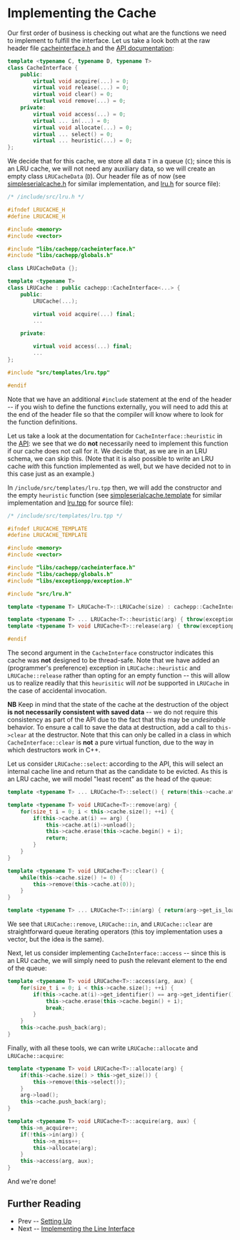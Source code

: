 Implementing the Cache
====

Our first order of business is checking out what are the functions we need to implement to fulfill the interface. Let us take a look both at the raw header file 
[cacheinterface.h](../../include/src/cacheinterface.h) and the [API documentation](../api/cacheinterface.md):

```cpp
template <typename C, typename D, typename T>
class CacheInterface {
	public:
		virtual void acquire(...) = 0;
		virtual void release(...) = 0;
		virtual void clear() = 0;
		virtual void remove(...) = 0;
	private:
		virtual void access(...) = 0;
		virtual ... in(...) = 0;
		virtual void allocate(...) = 0;
		virtual ... select() = 0;
		virtual ... heuristic(...) = 0;
};
```

We decide that for this cache, we store all data `T` in a queue (`C`); since this is an LRU cache, we will not need any auxiliary data, so we will create an empty class 
`LRUCacheData` (`D`). Our header file as of now (see [simpleserialcache.h](../../include/src/simpleserialcache.h) for similar implementation, and 
[lru.h](../../refs/lru.h) for source file):

```cpp
/* /include/src/lru.h */

#ifndef LRUCACHE_H
#define LRUCACHE_H

#include <memory>
#include <vector>

#include "libs/cachepp/cacheinterface.h"
#include "libs/cachepp/globals.h"

class LRUCacheData {};

template <typename T>
class LRUCache : public cachepp::CacheInterface<...> {
	public:
		LRUCache(...);

		virtual void acquire(...) final;
		...

	private:

		virtual void access(...) final;
		...
};

#include "src/templates/lru.tpp"

#endif
```

Note that we have an additional `#include` statement at the end of the header -- if you wish to define the functions externally, you will need to add this at the end of 
the header file so that the compiler will know where to look for the function definitions.

Let us take a look at the documentation for `CacheInterface::heuristic` in the [API](../api/cacheinterface.md): we see that we do **not** necessarily need to implement 
this function if our cache does not call for it. We decide that, as we are in an LRU schema, we can skip this. (Note that it is also possible to write an LRU cache 
*with* this function implemented as well, but we have decided not to in this case just as an example.)

In `/include/src/templates/lru.tpp` then, we will add the constructor and the empty `heuristic` function (see 
[simpleserialcache.template](../../include/src/templates/simpleserialcache.template) for similar implementation and [lru.tpp](../../refs/lru.tpp) for source file):

```cpp
/* /include/src/templates/lru.tpp */

#ifndef LRUCACHE_TEMPLATE
#define LRUCACHE_TEMPLATE

#include <memory>
#include <vector>

#include "libs/cachepp/cacheinterface.h"
#include "libs/cachepp/globals.h"
#include "libs/exceptionpp/exception.h"

#include "src/lru.h"

template <typename T> LRUCache<T>::LRUCache(size) : cachepp::CacheInterface<...>::CacheInterface(size, false) {}

template <typename T> ... LRUCache<T>::heuristic(arg) { throw(exceptionpp::NotImplemented("LRUCache::heuristic")); }
template <typename T> void LRUCache<T>::release(arg) { throw(exceptionpp::NotImplemented("LRUCache::release")); }

#endif
```

The second argument in the `CacheInterface` constructor indicates this cache was **not** designed to be thread-safe. Note that we have added an (programmer's preference) 
exception in `LRUCache::heuristic` and `LRUCache::release` rather than opting for an empty function -- this will allow us to realize readily that this `heurisitic` will 
*not* be supported in `LRUCache` in the case of accidental invocation.

**NB** Keep in mind that the state of the cache at the destruction of the object **is not necessarily consistent with saved data** -- we do not require this consistency 
as part of the API due to the fact that this may be *undesirable* behavior. To ensure a call to save the data at destruction, add a call to `this->clear` at the 
destructor. Note that this can only be called in a class in which `CacheInterface::clear` is **not** a pure virtual function, due to the way in which destructors work in C++.

Let us consider `LRUCache::select`: according to the API, this will select an internal cache line and return that as the candidate to be evicted. As this is an LRU 
cache, we will model "least recent" as the head of the queue:

```cpp
template <typename T> ... LRUCache<T>::select() { return(this->cache.at(0)); }

template <typename T> void LRUCache<T>::remove(arg) {
	for(size_t i = 0; i < this->cache.size(); ++i) {
		if(this->cache.at(i) == arg) {
			this->cache.at(i)->unload();
			this->cache.erase(this->cache.begin() + i);
			return;
		}
	}
}

template <typename T> void LRUCache<T>::clear() {
	while(this->cache.size() != 0) {
		this->remove(this->cache.at(0));
	}
}

template <typename T> ... LRUCache<T>::in(arg) { return(arg->get_is_loaded()); }
```

We see that `LRUCache::remove`, `LRUCache::in`, and `LRUCache::clear` are straightforward queue iterating operators (this toy implementation uses a vector, but the idea 
is the same).

Next, let us consider implementing `CacheInterface::access` -- since this is an LRU cache, we will simply need to push the relevant element to the end of the queue:

```cpp
template <typename T> void LRUCache<T>::access(arg, aux) {
	for(size_t i = 0; i < this->cache.size(); ++i) {
		if(this->cache.at(i)->get_identifier() == arg->get_identifier()) {
			this->cache.erase(this->cache.begin() + i);
			break;
		}
	}
	this->cache.push_back(arg);
}
```

Finally, with all these tools, we can write `LRUCache::allocate` and `LRUCache::acquire`:

```cpp
template <typename T> void LRUCache<T>::allocate(arg) {
	if(this->cache.size() > this->get_size()) {
		this->remove(this->select());
	}
	arg->load();
	this->cache.push_back(arg);
}

template <typename T> void LRUCache<T>::acquire(arg, aux) {
	this->n_acquire++;
	if(!this->in(arg)) {
		this->n_miss++;
		this->allocate(arg);
	}
	this->access(arg, aux);
}
```

And we're done!

Further Reading
----

* Prev -- [Setting Up](intro.md)
* Next -- [Implementing the Line Interface](line.md)
